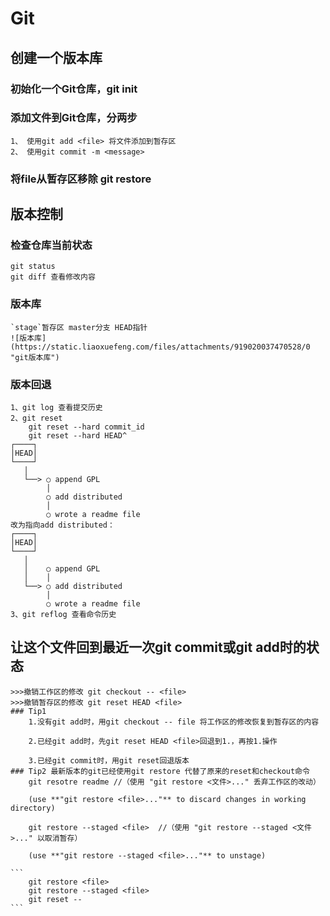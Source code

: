 # Git 
## 创建一个版本库
### 初始化一个Git仓库，git init 
### 添加文件到Git仓库，分两步
	1、 使用git add <file> 将文件添加到暂存区
	2、 使用git commit -m <message>
### 将file从暂存区移除 git restore
## 版本控制
### 检查仓库当前状态
	git status
	git diff 查看修改内容
### 版本库
	`stage`暂存区 master分支 HEAD指针
	![版本库](https://static.liaoxuefeng.com/files/attachments/919020037470528/0 "git版本库")
### 版本回退
	1、git log 查看提交历史
	2、git reset
		git reset --hard commit_id
		git reset --hard HEAD^ 
	┌────┐
	│HEAD│
	└────┘
	   │
	   └──> ○ append GPL
	        │
	        ○ add distributed
	        │
	        ○ wrote a readme file
	改为指向add distributed：
	┌────┐
	│HEAD│
	└────┘
	   │
	   │    ○ append GPL
	   │    │
	   └──> ○ add distributed
	        │
	        ○ wrote a readme file		
	3、git reflog 查看命令历史
## 让这个文件回到最近一次git commit或git add时的状态
	>>>撤销工作区的修改 git checkout -- <file>
 	>>>撤销暂存区的修改 git reset HEAD <file>
 	### Tip1
 		1.没有git add时，用git checkout -- file 将工作区的修改恢复到暂存区的内容

		2.已经git add时，先git reset HEAD <file>回退到1.，再按1.操作

		3.已经git commit时，用git reset回退版本
	### Tip2 最新版本的git已经使用git restore 代替了原来的reset和checkout命令
		git resotre readme //（使用 "git restore <文件>..." 丢弃工作区的改动）

  		(use **"git restore <file>..."** to discard changes in working directory)

		git restore --staged <file>  //（使用 "git restore --staged <文件>..." 以取消暂存）

  		(use **"git restore --staged <file>..."** to unstage)

  	```
  		git restore <file> 
  		git restore --staged <file>
  		git reset -- 
  	```
  		
